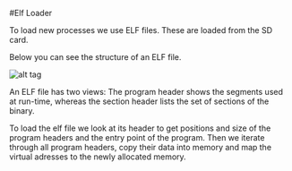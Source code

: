 #Elf Loader

To load new processes we use ELF files. These are loaded from the SD card.

Below you can see the structure of an ELF file.

![alt tag](https://raw.github.com/BRO-FHV/docs/master/images/elf.png)

An ELF file has two views: The program header shows the segments used at run-time, whereas the section header lists the set of sections of the binary.

To load the elf file we look at its header to get positions and size of the program headers and the entry point of the program.
Then we iterate through all program headers, copy their data into memory and map the virtual adresses to the newly allocated memory.

